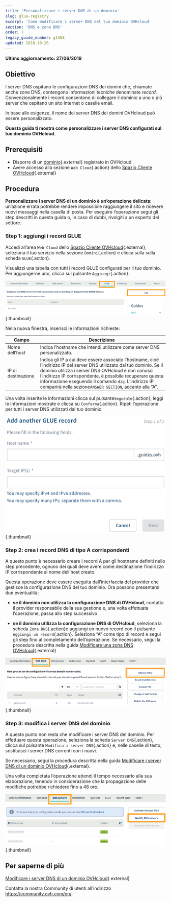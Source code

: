 ```yaml
---
title: 'Personalizzare i server DNS di un dominio'
slug: glue-registry
excerpt: 'Come modificare i server DNS del tuo dominio OVHcloud'
section: 'DNS e zona DNS'
order: 7
legacy_guide_number: g1568
updated: 2018-10-26
---
```


**Ultimo aggiornamento: 27/06/2019**

## Obiettivo

I server DNS ospitano le configurazioni DNS dei domini che, chiamate anche zone DNS, contengono informazioni tecniche denominate <i>record</i>. Convenzionalmente i record consentono di collegare il dominio a uno o più server che ospitano un sito Internet o caselle email.

In base alle esigenze, il nome dei server DNS dei domini OVHcloud può essere personalizzato.

**Questa guida ti mostra come personalizzare i server DNS configurati sul tuo dominio OVHcloud.**

## Prerequisiti

- Disporre di un [dominio](https://www.ovhcloud.com/it/domains/){.external} registrato in OVHcloud  
- Avere accesso alla sezione `Web Cloud`{.action} dello [Spazio Cliente OVHcloud](https://www.ovh.com/auth/?action=gotomanager&from=https://www.ovh.it/&ovhSubsidiary=it){.external}

## Procedura

**Personalizzare i server DNS di un dominio è un’operazione delicata**: un’azione errata potrebbe rendere impossibile raggiungere il sito e ricevere nuovi messaggi nella casella di posta. Per eseguire l’operazione segui gli step descritti in questa guida o, in caso di dubbi, rivolgiti a un esperto del settore.

### Step 1: aggiungi i record GLUE

Accedi all’area `Web Cloud` dello [Spazio Cliente OVHcloud](https://www.ovh.com/auth/?action=gotomanager&from=https://www.ovh.it/&ovhSubsidiary=it){.external}, seleziona il tuo servizio nella sezione `Domini`{.action} e clicca sulla sulla scheda `GLUE`{.action}.

Visualizzi una tabella con tutti i record GLUE configurati per il tuo dominio. Per aggiungerne uno, clicca sul pulsante `Aggiungi`{.action}.

![glueregistry](images/customize-dns-servers-step1.png){.thumbnail}

Nella nuova finestra, inserisci le informazioni richieste:

|Campo|Descrizione|  
|---|---|
|Nome dell’host|Indica l’hostname che intendi utilizzare come server DNS personalizzato.|
|IP di destinazione|Indica gli IP a cui deve essere associato l’hostname, cioè l’indirizzo IP del server DNS utilizzato dal tuo dominio. Se il dominio utilizza i server DNS OVHcloud e non conosci l’indirizzo IP corrispondente, è possibile recuperare questa informazione eseguendo il comando `dig`. L’indirizzo IP comparirà nella sezione`ANSWER SECTION`, accanto alla “A”.|

Una volta inserite le informazioni clicca sul pulsante`Seguente`{.action}, leggi le informazioni mostrate e clicca su `Conferma`{.action}. Ripeti l’operazione per tutti i server DNS utilizzati dal tuo dominio.

![glueregistry](images/customize-dns-servers-step2.png){.thumbnail}

### Step 2: crea i record DNS di tipo A corrispondenti

A questo punto è necessario creare i record A per gli hostname definiti nello step precedente, ognuno dei quali deve avere come destinazione l’indirizzo IP corrispondente al nome dell’host creato.

Questa operazione deve essere eseguita dall’interfaccia del provider che gestisce la configurazione DNS del tuo dominio. Ora possono presentarsi due eventualità:

- **se il dominio non utilizza la configurazione DNS di OVHcloud**, contatta il provider responsabile della sua gestione e, una volta effettuata l’operazione, passa allo step successivo

- **se il dominio utilizza la configurazione DNS di OVHcloud**, seleziona la scheda `Zona DNS`{.action}e aggiungi un nuovo record con il pulsante `Aggiungi un record`{.action}. Seleziona “A” come tipo di record e segui gli step fino al completamento dell’operazione. Se necessario, segui la procedura descritta nella guida [Modificare una zona DNS OVHcloud](https://docs.ovh.com/it/domains/web_hosting_modifica_la_tua_zona_dns/){.external}

![glueregistry](images/customize-dns-servers-step3.png){.thumbnail}

### Step 3: modifica i server DNS del dominio

A questo punto non resta che modificare i server DNS del dominio. Per effettuare questa operazione, seleziona la scheda `Server DNS`{.action}, clicca sul pulsante `Modifica i server DNS`{.action} e, nelle caselle di testo, sostituisci i server DNS correnti con i nuovi. 

Se necessario, segui la procedura descritta nella guida [Modificare i server DNS di un dominio OVHcloud](https://docs.ovh.com/it/domains/web_hosting_gestisci_il_tuo_server_dns/){.external}.

Una volta completata l’operazione attendi il tempo necessario alla sua elaborazione, tenendo in considerazione che la propagazione delle modifiche potrebbe richiedere fino a 48 ore.

![glueregistry](images/customize-dns-servers-step4.png){.thumbnail}

## Per saperne di più

[Modificare i server DNS di un dominio OVHcloud](https://docs.ovh.com/it/domains/web_hosting_gestisci_il_tuo_server_dns/){.external}

Contatta la nostra Community di utenti all’indirizzo <https://community.ovh.com/en/>.